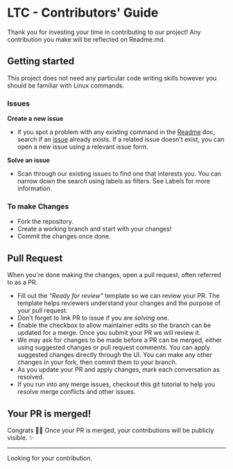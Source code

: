 # LTC - Contributors' Guide

Thank you for investing your time in contributing to our project! Any contribution you make will be reflected on Readme.md.


## Getting started

This project does not need any particular code writing skills however you should be familiar with Linux commands.

### Issues

**Create a new issue**
  - If you spot a problem with any existing command in the [Readme](https://github.com/SaniTheWay/LearnBase-LinuxTerminalCommands/readme) doc, search if an [issue](https://github.com/SaniTheWay/LearnBase-LinuxTerminalCommands/issues) already exists. If a related issue doesn't exist, you can open a new issue using a relevant issue form.

**Solve an issue**
  - Scan through our existing issues to find one that interests you. You can narrow down the search using labels as filters. See Labels for more information.

### To make Changes

- Fork the repository.
- Create a working branch and start with your changes!
- Commit the changes once done.

## Pull Request

When you're done making the changes, open a pull request, often referred to as a PR.

- Fill out the *"Ready for review"* template so we can review your PR. The template helps reviewers understand your changes and the purpose of your pull request.
- Don't forget to link PR to issue if you are *solving* one.
- Enable the checkbox to allow maintainer edits so the branch can be updated for a merge. Once you submit your PR we will review it.
- We may ask for changes to be made before a PR can be merged, either using suggested changes or pull request comments. You can apply suggested changes directly through the UI. You can make any other changes in your fork, then commit them to your branch.
- As you update your PR and apply changes, mark each conversation as resolved.
- If you run into any merge issues, checkout this git tutorial to help you resolve merge conflicts and other issues.

## Your PR is merged!
Congrats 🎉🎉 
Once your PR is merged, your contributions will be publicly visible. :sparkles: 

--- 
Looking for your contribution. 
